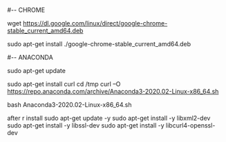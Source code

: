#-- CHROME

wget https://dl.google.com/linux/direct/google-chrome-stable_current_amd64.deb

sudo apt-get install ./google-chrome-stable_current_amd64.deb

#-- ANACONDA

sudo apt-get update

sudo apt-get install curl
cd /tmp
curl –O https://repo.anaconda.com/archive/Anaconda3-2020.02-Linux-x86_64.sh

bash Anaconda3-2020.02-Linux-x86_64.sh

after r install
sudo apt-get update -y
sudo apt-get install -y libxml2-dev
sudo apt-get install -y libssl-dev
sudo apt-get install -y libcurl4-openssl-dev
